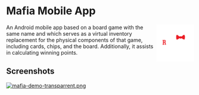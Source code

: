 # Mafia Mobile App
<img align="right" alt="Logo" width="20%" src="resources/mafia_logo.png"/>

An Android mobile app based on a board game with the same name and which serves as a virtual inventory replacement for the physical components of that game, including cards, chips, and the board. Additionally, it assists in calculating winning points.

## Screenshots

[![mafia-demo-transparrent.png](https://i.postimg.cc/TYmGfkMW/mafia-demo-transparrent.png)](https://postimg.cc/HVpFt9Lp)